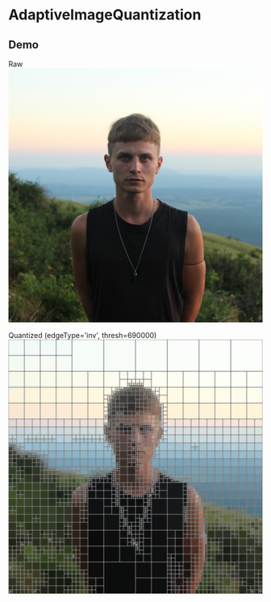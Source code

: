 # AdaptiveImageQuantization

## Demo
Raw
!["Demo Image (raw)"](https://github.com/wunderwald/AdaptiveImageQuantization/blob/master/input.jpg)

Quantized (edgeType='inv', thresh=690000)
!["Demo Image (quantized)"](https://github.com/wunderwald/AdaptiveImageQuantization/blob/master/out/out_690000_inv.jpg)
